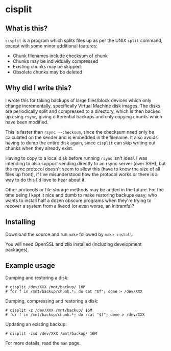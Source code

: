 # cisplit

## What is this?

`cisplit` is a program which splits files up as per the UNIX `split` command, except with some minor additional features:

* Chunk filenames include checksum of chunk
* Chunks may be individually compressed
* Existing chunks may be skipped
* Obsolete chunks may be deleted

## Why did I write this?

I wrote this for taking backups of large files/block devices which only change incrementally, specifically Virtual Machine disk images. The disks are periodically split and compressed to a directory, which is then backed up using `rsync`, giving differential backups and only copying chunks which have been modified.

This is faster than `rsync --checksum`, since the checksum need only be calculated on the sender and is embedded in the filename. It also avoids having to dump the entire disk again, since `cisplit` can skip writing out chunks when they already exist.

Having to copy to a local disk before running `rsync` isn't ideal. I was intending to also support sending directly to an rsync server (over SSH), but the rsync protocol doesn't seem to allow this (have to know the size of all files up front), if I've misunderstood how the protocol works or there is a way to do this I'd love to hear about it.

Other protocols or file storage methods may be added in the future. For the time being I kept it nice and dumb to make restoring backups easy; who wants to install half a dozen obscure programs when they're trying to recover a system from a livecd (or even worse, an initramfs)?

## Installing

Download the source and run `make` followed by `make install`.

You will need OpenSSL and zlib installed (including development packages).

## Example usage

Dumping and restoring a disk:

    # cisplit /dev/XXX /mnt/backup/ 16M
    # for f in /mnt/backup/chunk.*; do cat "$f"; done > /dev/XXX

Dumping, compressing and restoring a disk:

    # cisplit -z /dev/XXX /mnt/backup/ 16M
    # for f in /mnt/backup/chunk.*; do zcat "$f"; done > /dev/XXX

Updating an existing backup:

    # cisplit -zsd /dev/XXX /mnt/backup/ 16M

For more details, read the `man` page.

